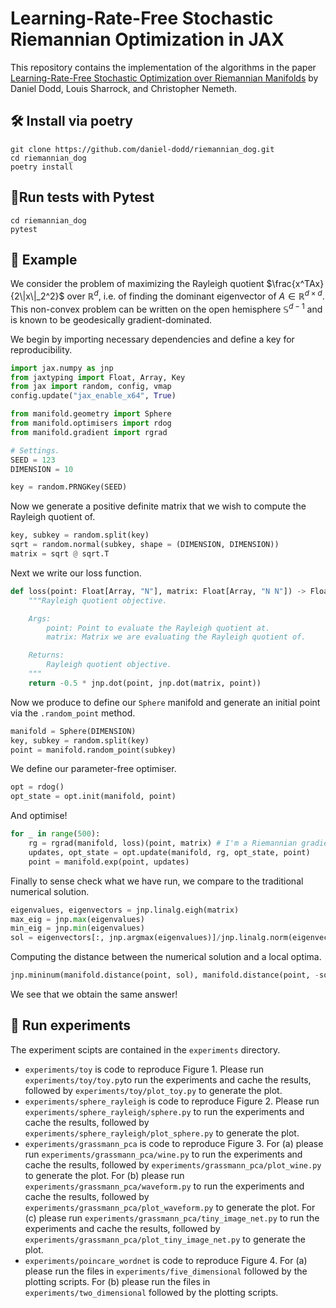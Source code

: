 # Learning-Rate-Free Stochastic Riemannian Optimization in JAX

This repository contains the implementation of the algorithms in the paper [Learning-Rate-Free Stochastic Optimization over Riemannian Manifolds](http://www.arxiv.org/pdf/2406.02296) by Daniel Dodd, Louis Sharrock, and Christopher Nemeth.

## 🛠️ Install via poetry
```
git clone https://github.com/daniel-dodd/riemannian_dog.git
cd riemannian_dog
poetry install
```

## 🧪Run tests with Pytest
```
cd riemannian_dog
pytest
```

## 🧐 Example
We consider the problem of maximizing the Rayleigh quotient $\frac{x^TAx}{2\|x\|_2^2}$ over $\mathbb{R}^d$, i.e. of finding the dominant eigenvector of $A\in\mathbb{R}^{d\times d}$. This non-convex problem can be written on the open hemisphere $\mathbb{S}^{d-1}$ and is known to be geodesically gradient-dominated.

We begin by importing necessary dependencies and define a key for reproducibility.
```python
import jax.numpy as jnp
from jaxtyping import Float, Array, Key
from jax import random, config, vmap
config.update("jax_enable_x64", True)

from manifold.geometry import Sphere
from manifold.optimisers import rdog
from manifold.gradient import rgrad

# Settings.
SEED = 123
DIMENSION = 10

key = random.PRNGKey(SEED)
```

Now we generate a positive definite matrix that we wish to compute the Rayleigh quotient of.
```python
key, subkey = random.split(key)
sqrt = random.normal(subkey, shape = (DIMENSION, DIMENSION))
matrix = sqrt @ sqrt.T
```

Next we write our loss function.
```python
def loss(point: Float[Array, "N"], matrix: Float[Array, "N N"]) -> Float[Array, ""]:
    """Rayleigh quotient objective.

    Args:
        point: Point to evaluate the Rayleigh quotient at.
        matrix: Matrix we are evaluating the Rayleigh quotient of.

    Returns:
        Rayleigh quotient objective.
    """
    return -0.5 * jnp.dot(point, jnp.dot(matrix, point))
```

Now we produce to define our `Sphere` manifold and generate an initial point via the `.random_point` method.
```python
manifold = Sphere(DIMENSION)
key, subkey = random.split(key)
point = manifold.random_point(subkey)
```

We define our parameter-free optimiser.
```python
opt = rdog()
opt_state = opt.init(manifold, point)
```
And optimise!
```python
for _ in range(500):
    rg = rgrad(manifold, loss)(point, matrix) # I'm a Riemannian gradient!
    updates, opt_state = opt.update(manifold, rg, opt_state, point)
    point = manifold.exp(point, updates)
```
Finally to sense check what we have run, we compare to the traditional numerical solution.
```python
eigenvalues, eigenvectors = jnp.linalg.eigh(matrix)
max_eig = jnp.max(eigenvalues)
min_eig = jnp.min(eigenvalues)
sol = eigenvectors[:, jnp.argmax(eigenvalues)]/jnp.linalg.norm(eigenvectors[:, jnp.argmax(eigenvalues)])
```
Computing the distance between the numerical solution and a local optima.
```python
jnp.mininum(manifold.distance(point, sol), manifold.distance(point, -sol))
```
We see that we obtain the same answer!

## 🔬 Run experiments
The experiment scipts are contained in the `experiments` directory.

- `experiments/toy` is code to reproduce Figure 1. Please run `experiments/toy/toy.py`to run the experiments and cache the results, followed by `experiments/toy/plot_toy.py` to generate the plot.
- `experiments/sphere_rayleigh` is code to reproduce Figure 2. Please run `experiments/sphere_rayleigh/sphere.py` to run the experiments and cache the results, followed by `experiments/sphere_rayleigh/plot_sphere.py` to generate the plot.
- `experiments/grassmann_pca` is code to reproduce Figure 3. For (a) please run `experiments/grassmann_pca/wine.py` to run the experiments and cache the results, followed by `experiments/grassmann_pca/plot_wine.py` to generate the plot. For (b) please run `experiments/grassmann_pca/waveform.py` to run the experiments and cache the results, followed by `experiments/grassmann_pca/plot_waveform.py` to generate the plot. For (c) please run `experiments/grassmann_pca/tiny_image_net.py` to run the experiments and cache the results, followed by `experiments/grassmann_pca/plot_tiny_image_net.py` to generate the plot.
- `experiments/poincare_wordnet` is code to reproduce Figure 4. For (a) please run the files in `experiments/five_dimensional` followed by the plotting scripts. For (b) please run the files in `experiments/two_dimensional` followed by the plotting scripts.
